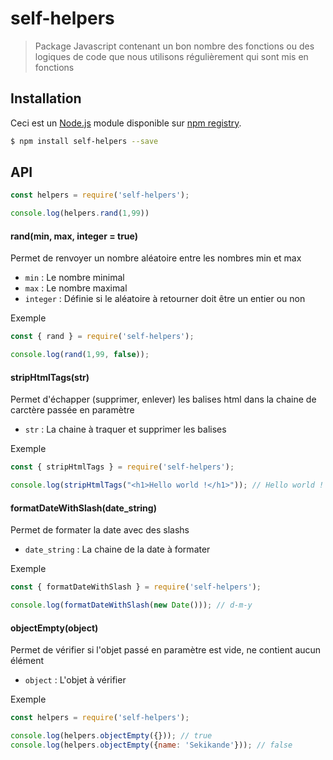 # self-helpers

> Package Javascript contenant un bon nombre des fonctions ou des logiques de code que nous utilisons régulièrement qui sont mis en fonctions

## Installation

Ceci est un [Node.js](https://nodejs.org/en/) module disponible sur
[npm registry](https://www.npmjs.com/).

```bash
$ npm install self-helpers --save
```

## API

```js
const helpers = require('self-helpers');

console.log(helpers.rand(1,99))

```

#### rand(min, max, integer = true)

Permet de renvoyer un nombre aléatoire entre les nombres min et max
* `min` : Le nombre minimal
* `max` : Le nombre maximal
* `integer` : Définie si le aléatoire à retourner doit être un entier ou non

Exemple
```js
const { rand } = require('self-helpers');

console.log(rand(1,99, false));
```

#### stripHtmlTags(str)

Permet d'échapper (supprimer, enlever) les balises html dans la chaine de carctère passée en paramètre
* `str` : La chaine à traquer et supprimer les balises

Exemple
```js
const { stripHtmlTags } = require('self-helpers');

console.log(stripHtmlTags("<h1>Hello world !</h1>")); // Hello world !
```

#### formatDateWithSlash(date_string)

Permet de formater la date avec des slashs

* `date_string` : La chaine de la date à formater

Exemple
```js
const { formatDateWithSlash } = require('self-helpers');

console.log(formatDateWithSlash(new Date())); // d-m-y
```

#### objectEmpty(object)

Permet de vérifier si l'objet passé en paramètre est vide, ne contient aucun élément

* `object` : L'objet à vérifier

Exemple
```js
const helpers = require('self-helpers');

console.log(helpers.objectEmpty({})); // true
console.log(helpers.objectEmpty({name: 'Sekikande'})); // false
```